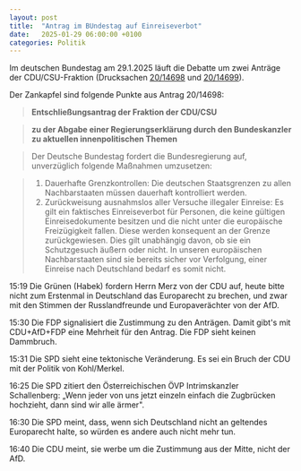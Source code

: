 ```yaml
---
layout: post
title:  "Antrag im BUndestag auf Einreiseverbot"
date:   2025-01-29 06:00:00 +0100
categories: Politik
---
```


Im deutschen Bundestag am 29.1.2025 läuft die Debatte um zwei Anträge der CDU/CSU-Fraktion (Drucksachen [20/14698](https://dserver.bundestag.de/btd/20/146/2014698.pdf) und [20/14699](https://dserver.bundestag.de/btd/20/146/2014699.pdf)).

Der Zankapfel sind folgende Punkte aus Antrag 20/14698:

> **Entschließungsantrag der Fraktion der CDU/CSU**

> **zu der Abgabe einer Regierungserklärung durch den Bundeskanzler zu aktuellen innenpolitischen Themen**

> Der Deutsche Bundestag fordert die Bundesregierung auf, unverzüglich folgende Maßnahmen umzusetzen:

> 1. Dauerhafte Grenzkontrollen: Die deutschen Staatsgrenzen zu allen Nachbarstaaten müssen dauerhaft kontrolliert werden.
> 2. Zurückweisung ausnahmslos aller Versuche illegaler Einreise: Es gilt ein faktisches Einreiseverbot für Personen, die keine gültigen Einreisedokumente besitzen und die nicht unter die europäische Freizügigkeit fallen. Diese werden konsequent an der Grenze zurückgewiesen. Dies gilt unabhängig davon, ob sie ein Schutzgesuch äußern oder nicht. In unseren europäischen Nachbarstaaten sind sie bereits sicher vor Verfolgung, einer Einreise nach Deutschland bedarf es somit nicht.

15:19 Die Grünen (Habek) fordern Herrn Merz von der CDU auf, heute bitte nicht zum Erstenmal in Deutschland das Europarecht zu brechen, und zwar mit den Stimmen der Russlandfreunde und Europaverächter von der AfD.

15:30 Die FDP signalisiert die Zustimmung zu den Anträgen. Damit gibt's mit CDU+AfD+FDP eine Mehrheit für den Antrag. Die FDP sieht keinen Dammbruch.

15:31 Die SPD sieht eine tektonische Veränderung. Es sei ein Bruch der CDU mit der Politik von Kohl/Merkel.

16:25 Die SPD zitiert den Österreichischen ÖVP Intrimskanzler Schallenberg: „Wenn jeder von uns jetzt einzeln einfach die Zugbrücken hochzieht, dann sind wir alle ärmer".

16:30 Die SPD meint, dass, wenn sich Deutschland nicht an geltendes Europarecht halte, so würden es andere auch nicht mehr tun.

16:40 Die CDU meint, sie werbe um die Zustimmung aus der Mitte, nicht der AfD.
